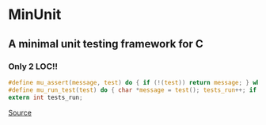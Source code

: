 # MinUnit
## A minimal unit testing framework for C

### Only 2 LOC!!

```c
#define mu_assert(message, test) do { if (!(test)) return message; } while (0)
#define mu_run_test(test) do { char *message = test(); tests_run++; if (message) return message; } while (0)
extern int tests_run;
```

[Source](https://jera.com/techinfo/jtns/jtn002)